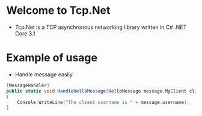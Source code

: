 # Welcome to Tcp.Net

* Tcp.Net is a TCP asynchronous networking library written in C# .NET Core 3.1

# Example of usage

* Handle message easily 

```csharp
[MessageHandler]
public static void HandleHelloMessage(HelloMessage message,MyClient client)
{
    Console.WriteLine("The client username is " + message.username);
}
```